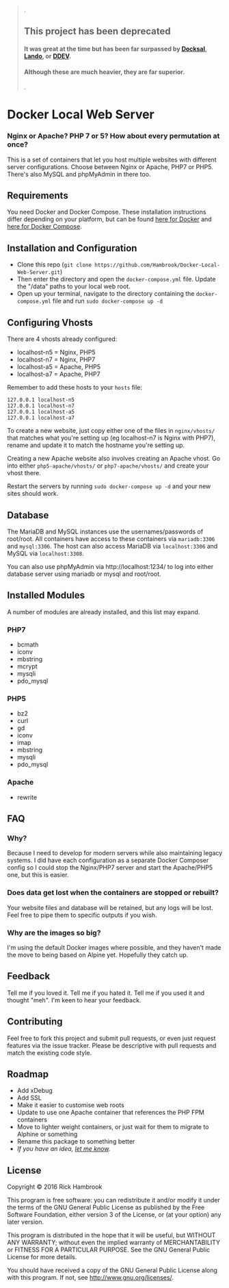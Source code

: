 > .
>
> ## This project has been deprecated
>
> #### It was great at the time but has been far surpassed by [Docksal](https://docksal.io/), [Lando](https://lando.dev/), or [DDEV](https://ddev.com/).
> #### Although these are much heavier, they are far superior.
>
> .

# Docker Local Web Server

### Nginx or Apache? PHP 7 or 5? How about every permutation at once?

This is a set of containers that let you host multiple websites with different server configurations. Choose between Nginx or Apache, PHP7 or PHP5. There's also MySQL and phpMyAdmin in there too.

## Requirements

You need Docker and Docker Compose. These installation instructions differ depending on your platform, but can be found [here for Docker](https://docs.docker.com/engine/installation/) and [here for Docker Compose](https://docs.docker.com/compose/install/).

## Installation and Configuration

* Clone this repo (`git clone https://github.com/Hambrook/Docker-Local-Web-Server.git`)
* Then enter the directory and open the `docker-compose.yml` file. Update the "/data" paths to your local web root.
* Open up your terminal, navigate to the directory containing the `docker-compose.yml` file and run `sudo docker-compose up -d`

## Configuring Vhosts

There are 4 vhosts already configured:

* localhost-n5 = Nginx, PHP5
* localhost-n7 = Nginx, PHP7
* localhost-a5 = Apache, PHP5
* localhost-a7 = Apache, PHP7

Remember to add these hosts to your `hosts` file:

    127.0.0.1 localhost-n5
    127.0.0.1 localhost-n7
    127.0.0.1 localhost-a5
    127.0.0.1 localhost-a7

To create a new website, just copy either one of the files in `nginx/vhosts/` that matches what you're setting up (eg localhost-n7 is Nginx with PHP7), rename and update it to match the hostname you're setting up.

Creating a new Apache website also involves creating an Apache vhost. Go into either `php5-apache/vhosts/` or `php7-apache/vhosts/` and create your vhost there.

Restart the servers by running `sudo docker-compose up -d` and your new sites should work.

## Database
The MariaDB and MySQL instances use the usernames/passwords of root/root. All containers have access to these containers via `mariadb:3306` and `mysql:3306`. The host can also access MariaDB via `localhost:3306` and MySQL via `localhost:3308`.

You can also use phpMyAdmin via http://localhost:1234/ to log into either database server using mariadb or mysql and root/root.

## Installed Modules
A number of modules are already installed, and this list may expand.

### PHP7

* bcmath
* iconv
* mbstring
* mcrypt
* mysqli
* pdo_mysql

### PHP5

* bz2
* curl
* gd
* iconv
* imap
* mbstring
* mysqli
* pdo_mysql

### Apache

* rewrite

## FAQ
### Why?
Because I need to develop for modern servers while also maintaining legacy systems. I did have each configuration as a separate Docker Composer config so I could stop the Nginx/PHP7 server and start the Apache/PHP5 one, but this is easier.

### Does data get lost when the containers are stopped or rebuilt?
Your website files and database will be retained, but any logs will be lost. Feel free to pipe them to specific outputs if you wish.

### Why are the images so big?
I'm using the default Docker images where possible, and they haven't made the move to being based on Alpine yet. Hopefully they catch up.

## Feedback
Tell me if you loved it. Tell me if you hated it. Tell me if you used it and thought "meh". I'm keen to hear your feedback.

## Contributing
Feel free to fork this project and submit pull requests, or even just request features via the issue tracker. Please be descriptive with pull requests and match the existing code style.

## Roadmap
* Add xDebug
* Add SSL
* Make it easier to customise web roots
* Update to use one Apache container that references the PHP FPM containers
* Move to lighter weight containers, or just wait for them to migrate to Alphine or something
* Rename this package to something better
* _If you have an idea, [let me know](https://github.com/Hambrook/Docker-Local-Web-Server/issues)._

## License
Copyright © 2016 Rick Hambrook

This program is free software: you can redistribute it and/or modify
it under the terms of the GNU General Public License as published by
the Free Software Foundation, either version 3 of the License, or
(at your option) any later version.

This program is distributed in the hope that it will be useful,
but WITHOUT ANY WARRANTY; without even the implied warranty of
MERCHANTABILITY or FITNESS FOR A PARTICULAR PURPOSE.  See the
GNU General Public License for more details.

You should have received a copy of the GNU General Public License
along with this program.  If not, see <http://www.gnu.org/licenses/>.
